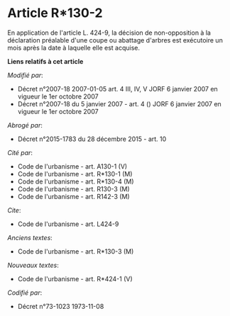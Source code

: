 # Article R*130-2

En application de l'article L. 424-9, la décision de non-opposition à la déclaration préalable d'une coupe ou abattage
d'arbres est exécutoire un mois après la date à laquelle elle est acquise.

**Liens relatifs à cet article**

_Modifié par_:

  - Décret n°2007-18 2007-01-05 art. 4 III, IV, V JORF 6 janvier 2007 en vigueur le 1er octobre 2007
  - Décret n°2007-18 du 5 janvier 2007 - art. 4 () JORF 6 janvier 2007 en vigueur le 1er octobre 2007

_Abrogé par_:

  - Décret n°2015-1783 du 28 décembre 2015 - art. 10

_Cité par_:

  - Code de l'urbanisme - art. A130-1 (V)
  - Code de l'urbanisme - art. R*130-1 (M)
  - Code de l'urbanisme - art. R*130-4 (M)
  - Code de l'urbanisme - art. R130-3 (M)
  - Code de l'urbanisme - art. R142-3 (M)

_Cite_:

  - Code de l'urbanisme - art. L424-9

_Anciens textes_:

  - Code de l'urbanisme - art. R*130-3 (M)

_Nouveaux textes_:

  - Code de l'urbanisme - art. R*424-1 (V)

_Codifié par_:

  - Décret n°73-1023 1973-11-08
